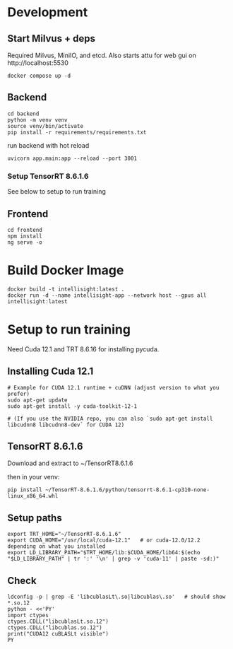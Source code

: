 # Development

## Start Milvus + deps

Required Milvus, MiniIO, and etcd.  Also starts attu for web gui on http://localhost:5530

```
docker compose up -d
```

## Backend

``` 
cd backend
python -m venv venv
source venv/bin/activate
pip install -r requirements/requirements.txt
```

run backend with hot reload

```
uvicorn app.main:app --reload --port 3001
```


### Setup TensorRT 8.6.1.6
See below to setup to run training

## Frontend
```
cd frontend
npm install
ng serve -o
```


# Build Docker Image

```
docker build -t intellisight:latest .
docker run -d --name intellisight-app --network host --gpus all intellisight:latest
```





# Setup to run training

Need Cuda 12.1 and TRT 8.6.16 for installing pycuda.

## Installing Cuda 12.1

```
# Example for CUDA 12.1 runtime + cuDNN (adjust version to what you prefer)
sudo apt-get update
sudo apt-get install -y cuda-toolkit-12-1

# (If you use the NVIDIA repo, you can also `sudo apt-get install libcudnn8 libcudnn8-dev` for CUDA 12)
```

## TensorRT 8.6.1.6
Download and extract to ~/TensorRT8.6.1.6

then in your venv:

```
pip install ~/TensorRT-8.6.1.6/python/tensorrt-8.6.1-cp310-none-linux_x86_64.whl
```
## Setup paths
```
export TRT_HOME="~/TensorRT-8.6.1.6"
export CUDA_HOME="/usr/local/cuda-12.1"   # or cuda-12.0/12.2 depending on what you installed
export LD_LIBRARY_PATH="$TRT_HOME/lib:$CUDA_HOME/lib64:$(echo "$LD_LIBRARY_PATH" | tr ':' '\n' | grep -v 'cuda-11' | paste -sd:)"
```

## Check

```
ldconfig -p | grep -E 'libcublasLt\.so|libcublas\.so'   # should show *.so.12
python - <<'PY'
import ctypes
ctypes.CDLL("libcublasLt.so.12")
ctypes.CDLL("libcublas.so.12")
print("CUDA12 cuBLASLt visible")
PY
```